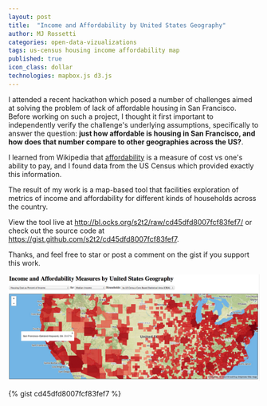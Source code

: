 ```yaml
---
layout: post
title:  "Income and Affordability by United States Geography"
author: MJ Rossetti
categories: open-data-vizualizations
tags: us-census housing income affordability map
published: true
icon_class: dollar
technologies: mapbox.js d3.js
---
```


I attended a recent hackathon which posed a number of challenges aimed at solving the problem of lack of affordable housing in San Francisco. Before working on such a project, I thought it first important to independently verify the challenge's underlying assumptions, specifically to answer the question: **just how affordable is housing in San Francisco, and how does that number compare to other geographies across the US?**.

I learned from Wikipedia that [affordability](http://en.wiktionary.org/wiki/affordability) is a measure of cost vs one's ability to pay, and I found data from the US Census which provided exactly this information. 

The result of my work is a map-based tool that facilities exploration of metrics of income and affordability for different kinds of households across the country.

View the tool live at http://bl.ocks.org/s2t2/raw/cd45dfd8007fcf83fef7/ or check out the source code at https://gist.github.com/s2t2/cd45dfd8007fcf83fef7.

Thanks, and feel free to star or post a comment on the gist if you support this work.

![A choropleth map of the United States.](/assets/images/income-and-affordability-map.png "Income and Affordability Map")

{% gist cd45dfd8007fcf83fef7 %}

